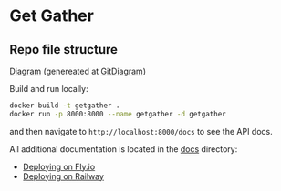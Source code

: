 # Get Gather

## Repo file structure
[Diagram](./diagram.md) (genereated at [GitDiagram](https://gitdiagram.com/getgather-hub/getgather))

Build and run locally:

```bash
docker build -t getgather .
docker run -p 8000:8000 --name getgather -d getgather
```

and then navigate to `http://localhost:8000/docs` to see the API docs.

All additional documentation is located in the [docs](./docs) directory:

- [Deploying on Fly.io](./docs/deploy_fly.md)
- [Deploying on Railway](./docs/deploy_railway.md)
